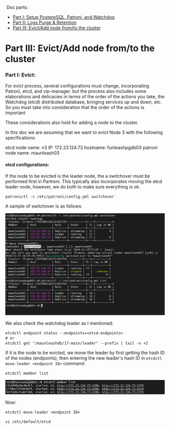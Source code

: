 &nbsp;Doc parts:

* [Part I: Setup PostgreSQL, Patroni, and Watchdog ](./Part%20I%20Setup%20PostgreSQL%2C%20Patroni%2C%20and%20Watchdog.md)
* [Part II: Logs Purge &amp; Retention ](./Part%20II%20Logs%20Purge%20%26%20Retention.md)
* [Part III: Evict/Add node from/to the cluster ](./Part%20III%20cluster%20Evict%2DAdd%20node.md)

# Part III: Evict/Add node from/to the cluster

### Part I: Evict:

For evict process, several configurations must change, incorporating Patroni, etcd, and vip-manager.
 but the process also includes some elaborations and delicacies in terms of the order of the actions
 you take, the Watchdog (etcd) distributed database, bringing services up and down, etc. So you must
 take into consideration that the order of the actions is important

These considerations also hold for adding a node to the cluster.

In this doc we are assuming that we want to evict Node 3 with the following specifications:

etcd node name: n3
IP: 172.23.124.73
hostname: funleashpgdb03
patroni node name: maunleash03

#### etcd configurations:

If the node to be evicted is the leader node, the a switchover must be performed first in Partroni.
 This typically also incorporates moving the etcd leader node, however, we do both to make sure everything
 is ok.

```shell
patronictl -c /etc/patroni/config.yml switchover
```

A sample of switchover is as follows:

![1731847156143](image/PartIIIclusterEvict-Addnode/1731847156143.png)

We also check the watchdog leader as I mentioned:

```shell
etcdctl endpoint status --endpoints=<etcd-endpoints>
# or
etcdctl get "/maunleashdb/17-main/leader" --prefix | tail -n +2
```

If it is the node to be evicted, we move the leader by first getting the hash ID of the nodes (endpoints), then
 entering the new leader's hash ID in `etcdctl move-leader <endpoint ID>` command:

```shell
etcdctl member list
```

![1731848085191](image/PartIIIclusterEvict-Addnode/1731848085191.png)

Now:

```shell
etcdctl move-leader <endpoint ID>
```


```shell
vi /etc/default/etcd
```
